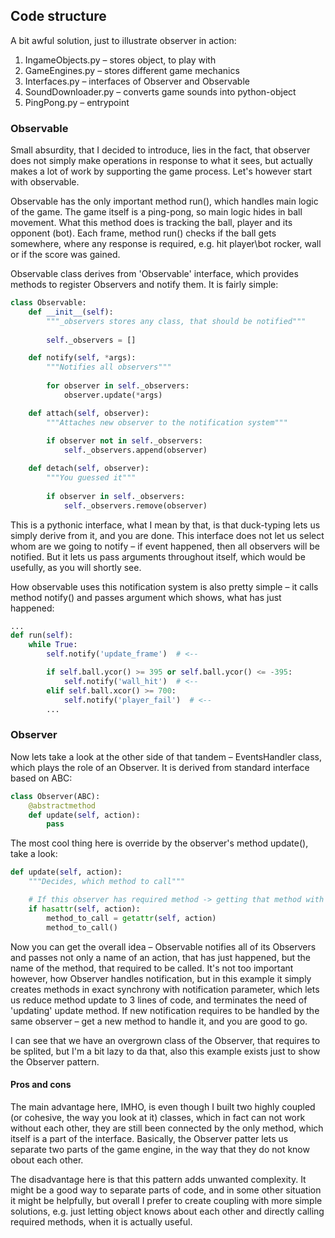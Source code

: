 ## Code structure

A bit awful solution, just to illustrate observer in action:

1. IngameObjects.py – stores object, to play with
2. GameEngines.py – stores different game mechanics
3. Interfaces.py – interfaces of Observer and Observable
4. SoundDownloader.py – converts game sounds into python-object
5. PingPong.py – entrypoint

### Observable

Small absurdity, that I decided to introduce, lies in the fact, that observer does not simply make operations
in response to what it sees, but actually makes a lot of work by supporting the game process. Let's however
start with observable.

Observable has the only important method run(), which handles main logic of the game. The game itself is a
ping-pong, so main logic hides in ball movement. What this method does is tracking the ball, player and its
opponent (bot). Each frame, method run() checks if the ball gets somewhere, where any response is required,
e.g. hit player\bot rocker, wall or if the score was gained.

Observable class derives from 'Observable' interface, which provides methods to register Observers and notify
them. It is fairly simple:

```python
class Observable:
    def __init__(self):
        """_observers stores any class, that should be notified"""
        
        self._observers = []

    def notify(self, *args):
        """Notifies all observers"""
        
        for observer in self._observers:
            observer.update(*args)

    def attach(self, observer):
        """Attaches new observer to the notification system"""
        
        if observer not in self._observers:
            self._observers.append(observer)

    def detach(self, observer):
        """You guessed it"""
        
        if observer in self._observers:
            self._observers.remove(observer)
```

This is a pythonic interface, what I mean by that, is that duck-typing lets us simply derive from it, and you
are done. This interface does not let us select whom are we going to notify – if event happened, then all
observers will be notified. But it lets us pass arguments throughout itself, which would be usefully, as you will
shortly see.

How observable uses this notification system is also pretty simple – it calls method notify() and passes
argument which shows, what has just happened:

```python
...
def run(self):
    while True:
        self.notify('update_frame')  # <--

        if self.ball.ycor() >= 395 or self.ball.ycor() <= -395:
            self.notify('wall_hit')  # <--
        elif self.ball.xcor() >= 700:
            self.notify('player_fail')  # <--
        ...
```

### Observer

Now lets take a look at the other side of that tandem – EventsHandler class, which plays the role of an Observer.
It is derived from standard interface based on ABC:

```python
class Observer(ABC):
    @abstractmethod
    def update(self, action):
        pass
```

The most cool thing here is override by the observer's method update(), take a look:

```python
def update(self, action):
    """Decides, which method to call"""

    # If this observer has required method -> getting that method with getattr and calling it
    if hasattr(self, action):
        method_to_call = getattr(self, action)
        method_to_call()
```

Now you can get the overall idea – Observable notifies all of its Observers and passes not only a name of
an action, that has just happened, but the name of the method, that required to be called. It's not too important
however, how Observer handles notification, but in this example it simply creates methods in exact synchrony
with notification parameter, which lets us reduce method update to 3 lines of code, and terminates the need
of 'updating' update method. If new notification requires to be handled by the same observer – get a new
method to handle it, and you are good to go.

I can see that we have an overgrown class of the Observer, that requires to be splited, but I'm a bit
lazy to da that, also this example exists just to show the Observer pattern.

#### Pros and cons

The main advantage here, IMHO, is even though I built two highly coupled (or cohesive, the way you look
at it) classes, which in fact can not work without each other, they are still been connected by the only
method, which itself is a part of the interface. Basically, the Observer patter lets us separate two parts
of the game engine, in the way that they do not know obout each other.

The disadvantage here is that this pattern adds unwanted complexity. It might be a good way to separate
parts of code, and in some other situation it might be helpfully, but overall I prefer to create coupling
with more simple solutions, e.g. just letting object knows about each other and directly calling required
methods, when it is actually useful.